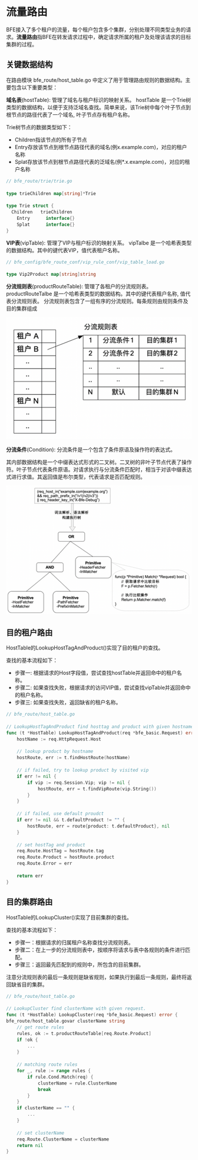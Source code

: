# 流量路由

BFE接入了多个租户的流量，每个租户包含多个集群，分别处理不同类型业务的请求。**流量路由**指BFE在转发请求过程中，确定请求所属的租户及处理该请求的目标集群的过程。


## 关键数据结构

在路由模块 bfe_route/host_table.go 中定义了用于管理路由规则的数据结构。主要包含以下重要类型：

**域名表**(hostTable): 管理了域名与租户标识的映射关系。
hostTable 是一个Trie树类型的数据结构，以便于支持泛域名查找。简单来说，该Trie树中每个叶子节点到根节点的路径代表了一个域名, 叶子节点存有租户名称。

Trie树节点的数据类型如下：

- Children指该节点的所有子节点
- Entry存放该节点到根节点路径代表的域名(例x.example.com)，对应的租户名称
- Splat存放该节点到根节点路径代表的泛域名(例*.x.example.com)，对应的租户名称

```go
// bfe_route/trie/trie.go 

type trieChildren map[string]*Trie

type Trie struct {
  Children   trieChildren 
	Entry      interface{}
	Splat      interface{}
}
```

**VIP表**(vipTable): 管理了VIP与租户标识的映射关系。
vipTalbe 是一个哈希表类型的数据结构。其中的键代表VIP，值代表租户名称。

```go
// bfe_config/bfe_route_conf/vip_rule_conf/vip_table_load.go

type Vip2Product map[string]string
```

**分流规则表**(productRouteTable): 管理了各租户的分流规则表。
productRouteTalbe 是一个哈希表类型的数据结构。其中的键代表租户名称, 值代表分流规则表。
分流规则表包含了一组有序的分流规则。每条规则由规则条件及目的集群组成

![product route table](product_route_table.png)

**分流条件**(Condition): 分流条件是一个包含了条件原语及操作符的表达式。

其内部数据结构是一个中缀表达式形式的二叉树。二叉树的非叶子节点代表了操作符。叶子节点代表条件原语。对请求执行与分流条件匹配时，相当于对该中缀表达式进行求值。其返回值是布尔类型，代表请求是否匹配规则。

![condition expression](cond_expr.png)



## 目的租户路由

HostTable的LookupHostTagAndProduct()实现了目的租户的查找。

查找的基本流程如下：

- 步骤一: 根据请求的Host字段值，尝试查找hostTable并返回命中的租户名称。
- 步骤二: 如果查找失败，根据请求的访问VIP值，尝试查找vipTable并返回命中的租户名称。
- 步骤三: 如果查找失败，返回缺省的租户名称。

```go
// bfe_route/host_table.go

// LookupHostTagAndProduct find hosttag and product with given hostname.
func (t *HostTable) LookupHostTagAndProduct(req *bfe_basic.Request) error {
    hostName := req.HttpRequest.Host

    // lookup product by hostname
    hostRoute, err := t.findHostRoute(hostName)

    // if failed, try to lookup product by visited vip
    if err != nil {
        if vip := req.Session.Vip; vip != nil {
            hostRoute, err = t.findVipRoute(vip.String())
        }
    }

    // if failed, use default proudct
    if err != nil && t.defaultProduct != "" {
        hostRoute, err = route{product: t.defaultProduct}, nil
    }

    // set hostTag and product
    req.Route.HostTag = hostRoute.tag
    req.Route.Product = hostRoute.product
    req.Route.Error = err

    return err
}
```

## 目的集群路由

HostTable的LookupCluster()实现了目前集群的查找。

查找的基本流程如下：

- 步骤一：根据请求的归属租户名称查找分流规则表。
- 步骤二：在上一步的分流规则表中，按顺序将请求与表中各规则的条件进行匹配。
- 步骤三：返回最先匹配到的规则中，所包含的目前集群。

注意分流规则表的最后一条规则是缺省规则，如果执行到最后一条规则，最终将返回缺省目的集群。

```go
// bfe_route/host_table.go

// LookupCluster find clusterName with given request.
func (t *HostTable) LookupCluster(req *bfe_basic.Request) error {
bfe_route/host_table.govar clusterName string
    // get route rules
    rules, ok := t.productRouteTable[req.Route.Product]
    if !ok {
        ...
    }

    // matching route rules
    for _, rule := range rules {
        if rule.Cond.Match(req) {
            clusterName = rule.ClusterName
            break
        }
    }
    if clusterName == "" {
        ...
    }

    // set clusterName
    req.Route.ClusterName = clusterName
    return nil
}
```

